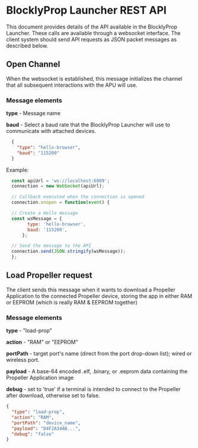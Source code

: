 # BlocklyProp Launcher REST API

This document provides details of the API available in the BlocklyProp Launcher. These calls are
available through a websocket interface. The client system should send API requests as JSON packet
messages as described below.

## Open Channel
When the websocket is established, this message initializes the channel that all subsequent interactions
with the APU will use.

### Message elements
**type** - Message name

**baud** - Select a baud rate that the BlocklyProp Launcher will use to communicate with attached devices.
```json
  {
    "type": "hello-browser",
    "baud": "115200"
  }
```

Example:
```javascript
  const apiUrl = 'ws://localhost:6009';
  connection = new WebSocket(apiUrl);

  // Callback executed when the connection is opened
  connection.onopen = function(event) {

  // Create a Hello message
  const wsMessage = {
        type: 'hello-browser',
        baud: '115200',
      };

  // Send the message to the API
  connection.send(JSON.stringify(wsMessage));
  };
```
## Load Propeller request
The client sends this message when it wants to download a Propeller Application to the connected
Propeller device, storing the app in either RAM or EEPROM (which is really RAM & EEPROM together)

### Message elements
**type** - "load-prop"

**action** - "RAM" or "EEPROM"

**portPath** - target port's name (direct from the port drop-down list); wired or wireless port.

**payload** - A base-64 encoded .elf, .binary, or .eeprom data containing the Propeller Application image

**debug** - set to 'true' if a terminal is intended to connect to the Propeller after download, otherwise set to false.
```json
{
  "type": "load-prop",
  "action": "RAM",
  "portPath": "device_name",
  "payload": "D4F2A34AB...",
  "debug": "false"  
}
```

